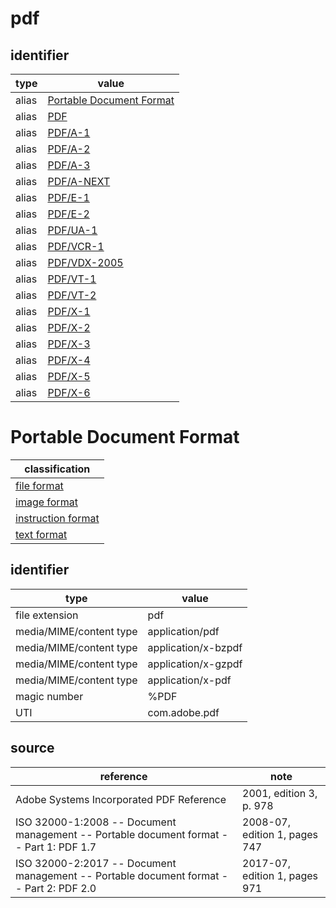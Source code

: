 # pdf

## identifier
| type              | value
| ----------------- | -----
| alias             | [Portable Document Format](#portable-document-format)
| alias             | [PDF](#portable-document-format)
| alias             | [PDF/A-1](pdfa.md#pdfa-1)
| alias             | [PDF/A-2](pdfa.md#pdfa-2)
| alias             | [PDF/A-3](pdfa.md#pdfa-3)
| alias             | [PDF/A-NEXT](pdfa.md#pdfa-next)
| alias             | [PDF/E-1](pdfe.md#pdfe-1)
| alias             | [PDF/E-2](pdfe.md#pdfe-2)
| alias             | [PDF/UA-1](pdfua.md#pdfua-1)
| alias             | [PDF/VCR-1](pdfvcr.md#pdfvcr-1)
| alias             | [PDF/VDX-2005](pdfvdx.md#pdfvdx-2005)
| alias             | [PDF/VT-1](pdfvt.md#pdfvt-1)
| alias             | [PDF/VT-2](pdfvt.md#pdfvt-2)
| alias             | [PDF/X-1](pdfx.md#pdfx-1)
| alias             | [PDF/X-2](pdfx.md#pdfx-2)
| alias             | [PDF/X-3](pdfx.md#pdfx-3)
| alias             | [PDF/X-4](pdfx.md#pdfx-4)
| alias             | [PDF/X-5](pdfx.md#pdfx-5)
| alias             | [PDF/X-6](pdfx.md#pdfx-6)

# Portable Document Format
| classification
| --------------
| [file format](file.md)
| [image format](image.md)
| [instruction format](instruction.md)
| [text format](text.md)

## identifier
| type                    | value
| ----------------------- | -----
| file extension          | pdf
| media/MIME/content type | application/pdf
| media/MIME/content type | application/x-bzpdf
| media/MIME/content type | application/x-gzpdf
| media/MIME/content type | application/x-pdf
| magic number            | %PDF
| UTI                     | com.adobe.pdf

## source
| reference | note
| --------- | ----
| Adobe Systems Incorporated PDF Reference | 2001, edition 3, p. 978
| ISO 32000-1:2008 -- Document management -- Portable document format -- Part 1: PDF 1.7 | 2008-07, edition 1, pages 747
| ISO 32000-2:2017 -- Document management -- Portable document format -- Part 2: PDF 2.0 | 2017-07, edition 1, pages 971

